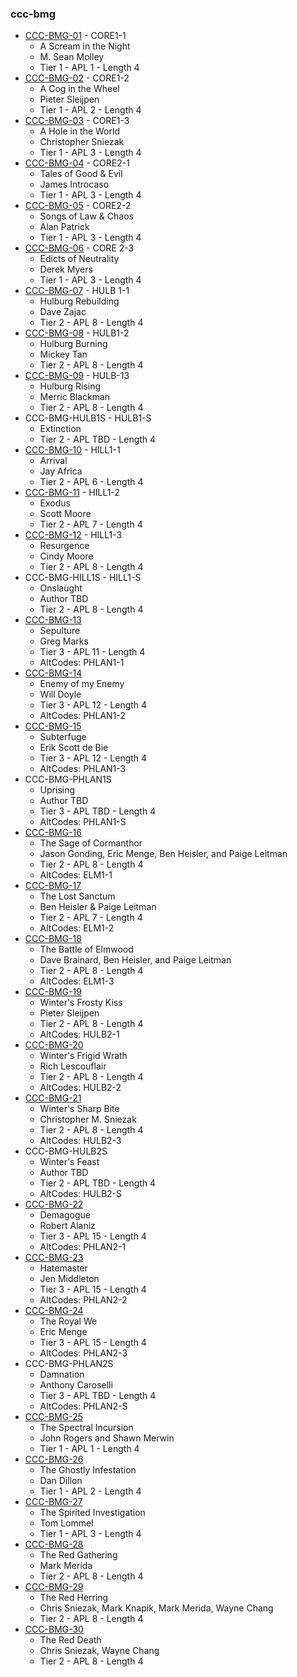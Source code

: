 ### ccc-bmg
* [CCC-BMG-01](http://www.dmsguild.com/product/184998/CCCBMG01-CORE-11-A-Scream-in-the-Night?affiliate_id=757342) - CORE1-1
    * A Scream in the Night
    * M. Sean Molley
    * Tier 1 - APL 1 - Length 4
* [CCC-BMG-02](http://www.dmsguild.com/product/185274/CCCBMG02-CORE-12-A-Cog-in-the-Wheel?affiliate_id=757342) - CORE1-2
    * A Cog in the Wheel
    * Pieter Sleijpen
    * Tier 1 - APL 2 - Length 4
* [CCC-BMG-03](http://www.dmsguild.com/product/185275/CCCBMG03-CORE-13-A-Hole-in-the-World?affiliate_id=757342) - CORE1-3
    * A Hole in the World
    * Christopher Sniezak
    * Tier 1 - APL 3 - Length 4
* [CCC-BMG-04](http://www.dmsguild.com/product/189087/CCCBMG04-CORE-21-Tales-of-Good--Evil?affiliate_id=757342) - CORE2-1
    * Tales of Good & Evil
    * James Introcaso
    * Tier 1 - APL 3 - Length 4
* [CCC-BMG-05](http://www.dmsguild.com/product/189088/CCCBMG05-CORE-22-Songs-of-Law--Chaos?affiliate_id=757342) - CORE2-2
    * Songs of Law & Chaos
    * Alan Patrick
    * Tier 1 - APL 3 - Length 4
* [CCC-BMG-06](http://www.dmsguild.com/product/189089/CCCBMG06-CORE-23-Edicts-of-Neutrality?affiliate_id=757342) - CORE 2-3
    * Edicts of Neutrality
    * Derek Myers
    * Tier 1 - APL 3 - Length 4
* [CCC-BMG-07](http://www.dmsguild.com/product/189329/CCCBMG07-HULB-11-Hulburg-Rebuilding?affiliate_id=757342) - HULB 1-1
    * Hulburg Rebuilding
    * Dave Zajac
    * Tier 2 - APL 8 - Length 4
* [CCC-BMG-08](http://www.dmsguild.com/product/189330/CCCBMG08-HULB-12-Hulburg-Burning?affiliate_id=757342) - HULB1-2
    * Hulburg Burning
    * Mickey Tan
    * Tier 2 - APL 8 - Length 4
* [CCC-BMG-09](http://www.dmsguild.com/product/189331/CCCBMG09-HULB-13-Hulburg-Rising?affiliate_id=757342) - HULB-13
    * Hulburg Rising
    * Merric Blackman
    * Tier 2 - APL 8 - Length 4
* CCC-BMG-HULB1S - HULB1-S
    * Extinction
    * Tier 2 - APL TBD - Length 4
* [CCC-BMG-10](http://www.dmsguild.com/product/184953/CCCBMG10-HILL-11-Arrival?affiliate_id=757342) - HILL1-1
    * Arrival
    * Jay Africa
    * Tier 2 - APL 6 - Length 4
* [CCC-BMG-11](http://www.dmsguild.com/product/184994/CCCBMG11-HILL-12-Exodus?affiliate_id=757342) - HILL1-2
    * Exodus
    * Scott Moore
    * Tier 2 - APL 7 - Length 4
* [CCC-BMG-12](http://www.dmsguild.com/product/185273/CCCBMG12-HILL-13-Resurgence?affiliate_id=757342) - HILL1-3
    * Resurgence
    * Cindy Moore
    * Tier 2 - APL 8 - Length 4
* CCC-BMG-HILL1S - HILL1-S
    * Onslaught
    * Author TBD
    * Tier 2 - APL 8 - Length 4
* [CCC-BMG-13](http://www.dmsguild.com/product/189520/CCCBMG13-PHLAN-11-Sepulture?affiliate_id=757342)
    * Sepulture
    * Greg Marks
    * Tier 3 - APL 11 - Length 4
    * AltCodes: PHLAN1-1
* [CCC-BMG-14](http://www.dmsguild.com/product/189522/CCCBMG14-PHLAN-12-Enemy-of-my-Enemy?affiliate_id=757342)
    * Enemy of my Enemy
    * Will Doyle
    * Tier 3 - APL 12 - Length 4
    * AltCodes: PHLAN1-2
* [CCC-BMG-15](http://www.dmsguild.com/product/189523/CCCBMG15-PHLAN-13-Subterfuge?affiliate_id=757342)
    * Subterfuge
    * Erik Scott de Bie
    * Tier 3 - APL 12 - Length 4
    * AltCodes: PHLAN1-3
* CCC-BMG-PHLAN1S
    * Uprising
    * Author TBD
    * Tier 3 - APL TBD - Length 4
    * AltCodes: PHLAN1-S
* [CCC-BMG-16](http://www.dmsguild.com/product/203366/CCCBMG16-ELM-11-The-Sage-of-Cormanthor?affiliate_id=757342)
    * The Sage of Cormanthor
    * Jason Gonding, Eric Menge, Ben Heisler, and Paige Leitman
    * Tier 2 - APL 8 - Length 4
    * AltCodes: ELM1-1
* [CCC-BMG-17](http://www.dmsguild.com/product/204921/CCCBMG17-ELM-12-The-Lost-Sanctum?affiliate_id=757342)
    * The Lost Sanctum
    * Ben Heisler & Paige Leitman
    * Tier 2 - APL 7 - Length 4
    * AltCodes: ELM1-2
* [CCC-BMG-18](http://www.dmsguild.com/product/204922/CCCBMG18-ELM-13-The-Battle-of-Elmwood?affiliate_id=757342)
    * The Battle of Elmwood
    * Dave Brainard, Ben Heisler, and Paige Leitman
    * Tier 2 - APL 8 - Length 4
    * AltCodes: ELM1-3
* [CCC-BMG-19](http://www.dmsguild.com/product/225183/CCCBMG19-HULB21-Winters-Frosty-Kiss?affiliate_id=757342)
    * Winter's Frosty Kiss
    * Pieter Sleijpen
    * Tier 2 - APL 8 - Length 4
    * AltCodes: HULB2-1
* [CCC-BMG-20](http://www.dmsguild.com/product/225184/CCCBMG20-HULB-22-Winters-Frigid-Wrath?affiliate_id=757342)
    * Winter's Frigid Wrath
    * Rich Lescouflair
    * Tier 2 - APL 8 - Length 4
    * AltCodes: HULB2-2
* [CCC-BMG-21](http://www.dmsguild.com/product/225185/CCCBMG21-HULB-23-Winters-Sharp-Bite?affiliate_id=757342)
    * Winter's Sharp Bite
    * Christopher M. Sniezak
    * Tier 2 - APL 8 - Length 4
    * AltCodes: HULB2-3
* CCC-BMG-HULB2S
    * Winter's Feast
    * Author TBD
    * Tier 2 - APL TBD - Length 4
    * AltCodes: HULB2-S
* [CCC-BMG-22](http://www.dmsguild.com/product/230627/CCCBMG22-PHLAN-21-Demagogue?affiliate_id=757342)
    * Demagogue
    * Robert Alaniz
    * Tier 3 - APL 15 - Length 4
    * AltCodes: PHLAN2-1
* [CCC-BMG-23](http://www.dmsguild.com/product/230628/CCCBMG23-PHLAN-22-Hatemaster?affiliate_id=757342)
    * Hatemaster
    * Jen Middleton
    * Tier 3 - APL 15 - Length 4
    * AltCodes: PHLAN2-2
* [CCC-BMG-24](http://www.dmsguild.com/product/230629/CCCBMG24-PHLAN-23-The-Royal-We?affiliate_id=757342)
    * The Royal We
    * Eric Menge
    * Tier 3 - APL 15 - Length 4
    * AltCodes: PHLAN2-3
* CCC-BMG-PHLAN2S
    * Damnation
    * Anthony Caroselli
    * Tier 3 - APL TBD - Length 4
    * AltCodes: PHLAN2-S
* [CCC-BMG-25](http://www.dmsguild.com/product/239572/CCCBMG25-CORE31-The-Spectral-Incursion?affiliate_id=757342)
    * The Spectral Incursion
    * John Rogers and Shawn Merwin
    * Tier 1 - APL 1 - Length 4
* [CCC-BMG-26](http://www.dmsguild.com/product/239577/CCCBMG26-CORE-32-The-Ghostly-Infestation?affiliate_id=757342)
    * The Ghostly Infestation
    * Dan Dillon
    * Tier 1 - APL 2 - Length 4
* [CCC-BMG-27](http://www.dmsguild.com/product/239578/CCCBMG27-CORE-33-The-Spirited-Investigation?affiliate_id=757342)
    * The Spirited Investigation
    * Tom Lommel
    * Tier 1 - APL 3 - Length 4
* [CCC-BMG-28](http://www.dmsguild.com/product/240059/CCCBMG28-Hill-21-The-Red-Gathering?affiliate_id=757342)
    * The Red Gathering
    * Mark Merida
    * Tier 2 - APL 8 - Length 4
* [CCC-BMG-29](http://www.dmsguild.com/product/240422/CCCBMG29-Hill-22-The-Red-Herring?affiliate_id=757342)
    * The Red Herring
    * Chris Sniezak, Mark Knapik, Mark Merida, Wayne Chang
    * Tier 2 - APL 8 - Length 4
* [CCC-BMG-30](http://www.dmsguild.com/product/240423/CCCBMG30-Hill-23-The-Red-Death?affiliate_id=757342)
    * The Red Death
    * Chris Sniezak, Wayne Chang
    * Tier 2 - APL 8 - Length 4
